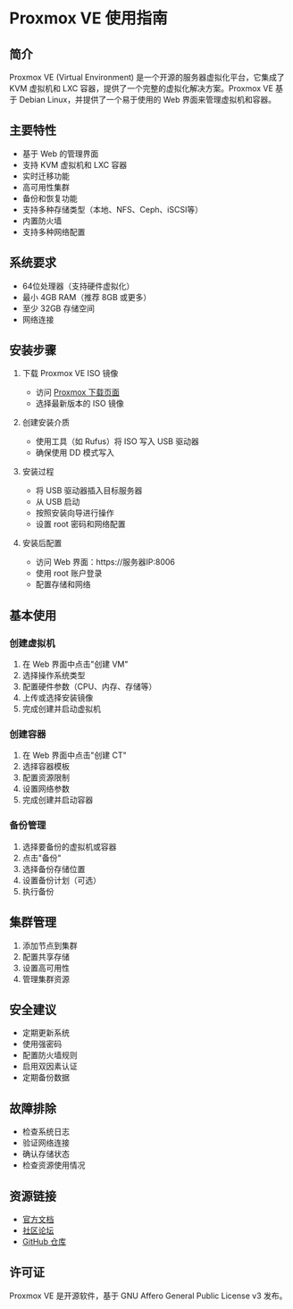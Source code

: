# Proxmox VE 使用指南

## 简介
Proxmox VE (Virtual Environment) 是一个开源的服务器虚拟化平台，它集成了 KVM 虚拟机和 LXC 容器，提供了一个完整的虚拟化解决方案。Proxmox VE 基于 Debian Linux，并提供了一个易于使用的 Web 界面来管理虚拟机和容器。

## 主要特性
- 基于 Web 的管理界面
- 支持 KVM 虚拟机和 LXC 容器
- 实时迁移功能
- 高可用性集群
- 备份和恢复功能
- 支持多种存储类型（本地、NFS、Ceph、iSCSI等）
- 内置防火墙
- 支持多种网络配置

## 系统要求
- 64位处理器（支持硬件虚拟化）
- 最小 4GB RAM（推荐 8GB 或更多）
- 至少 32GB 存储空间
- 网络连接

## 安装步骤
1. 下载 Proxmox VE ISO 镜像
   - 访问 [Proxmox 下载页面](https://www.proxmox.com/en/downloads)
   - 选择最新版本的 ISO 镜像

2. 创建安装介质
   - 使用工具（如 Rufus）将 ISO 写入 USB 驱动器
   - 确保使用 DD 模式写入

3. 安装过程
   - 将 USB 驱动器插入目标服务器
   - 从 USB 启动
   - 按照安装向导进行操作
   - 设置 root 密码和网络配置

4. 安装后配置
   - 访问 Web 界面：https://服务器IP:8006
   - 使用 root 账户登录
   - 配置存储和网络

## 基本使用
### 创建虚拟机
1. 在 Web 界面中点击"创建 VM"
2. 选择操作系统类型
3. 配置硬件参数（CPU、内存、存储等）
4. 上传或选择安装镜像
5. 完成创建并启动虚拟机

### 创建容器
1. 在 Web 界面中点击"创建 CT"
2. 选择容器模板
3. 配置资源限制
4. 设置网络参数
5. 完成创建并启动容器

### 备份管理
1. 选择要备份的虚拟机或容器
2. 点击"备份"
3. 选择备份存储位置
4. 设置备份计划（可选）
5. 执行备份

## 集群管理
1. 添加节点到集群
2. 配置共享存储
3. 设置高可用性
4. 管理集群资源

## 安全建议
- 定期更新系统
- 使用强密码
- 配置防火墙规则
- 启用双因素认证
- 定期备份数据

## 故障排除
- 检查系统日志
- 验证网络连接
- 确认存储状态
- 检查资源使用情况

## 资源链接
- [官方文档](https://pve.proxmox.com/wiki/Main_Page)
- [社区论坛](https://forum.proxmox.com/)
- [GitHub 仓库](https://github.com/proxmox)

## 许可证
Proxmox VE 是开源软件，基于 GNU Affero General Public License v3 发布。 